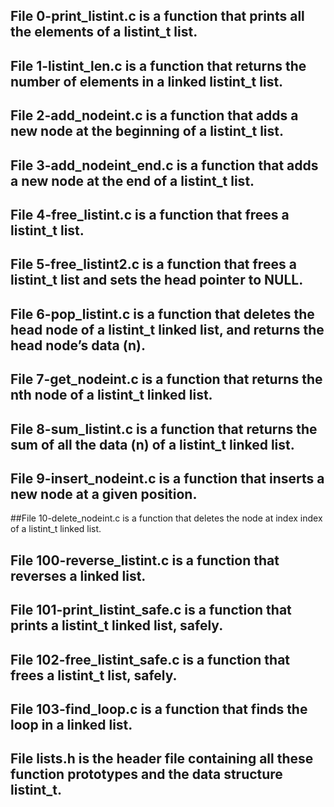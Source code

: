 ## File 0-print_listint.c is a function that prints all the elements of a listint_t list.

## File 1-listint_len.c is a function that returns the number of elements in a linked listint_t list.

## File 2-add_nodeint.c is a function that adds a new node at the beginning of a listint_t list.

## File 3-add_nodeint_end.c is a function that adds a new node at the end of a listint_t list.

## File 4-free_listint.c is a function that frees a listint_t list.

## File 5-free_listint2.c is a function that frees a listint_t list and sets the head pointer to NULL.

## File 6-pop_listint.c is a function that deletes the head node of a listint_t linked list, and returns the head node’s data (n).

## File 7-get_nodeint.c is a function that returns the nth node of a listint_t linked list.

## File 8-sum_listint.c is a function that returns the sum of all the data (n) of a listint_t linked list.

## File 9-insert_nodeint.c is a function that inserts a new node at a given position.

##File 10-delete_nodeint.c is a function that deletes the node at index index of a listint_t linked list.

## File 100-reverse_listint.c is a function that reverses a linked list.

## File 101-print_listint_safe.c is a function that prints a listint_t linked list, safely.

## File 102-free_listint_safe.c is a function that frees a listint_t list, safely.

## File 103-find_loop.c is a function that finds the loop in a linked list.

## File lists.h is the header file containing all these function prototypes and the data structure listint_t.
